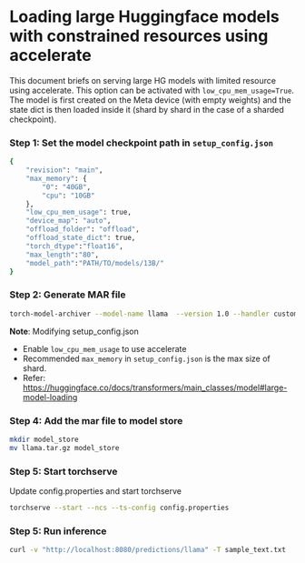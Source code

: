 # Loading large Huggingface models with constrained resources using accelerate

This document briefs on serving large HG models with limited resource using accelerate. This option can be activated with `low_cpu_mem_usage=True`. The model is first created on the Meta device (with empty weights) and the state dict is then loaded inside it (shard by shard in the case of a sharded checkpoint).

### Step 1: Set the model checkpoint path in `setup_config.json`

```bash
{
    "revision": "main",
    "max_memory": {
        "0": "40GB",
        "cpu": "10GB"
    },
    "low_cpu_mem_usage": true,
    "device_map": "auto",
    "offload_folder": "offload",
    "offload_state_dict": true,
    "torch_dtype":"float16",
    "max_length":"80",
    "model_path":"PATH/TO/models/13B/"
}
```

### Step 2: Generate MAR file


```bash
torch-model-archiver --model-name llama  --version 1.0 --handler custom_handler.py --extra-files setup_config.json -r requirements.txt
```

**__Note__**: Modifying setup_config.json
- Enable `low_cpu_mem_usage` to use accelerate
- Recommended `max_memory` in `setup_config.json` is the max size of shard.
- Refer: https://huggingface.co/docs/transformers/main_classes/model#large-model-loading

### Step 4: Add the mar file to model store

```bash
mkdir model_store
mv llama.tar.gz model_store
```

### Step 5: Start torchserve

Update config.properties and start torchserve

```bash
torchserve --start --ncs --ts-config config.properties
```

### Step 5: Run inference

```bash
curl -v "http://localhost:8080/predictions/llama" -T sample_text.txt
```





